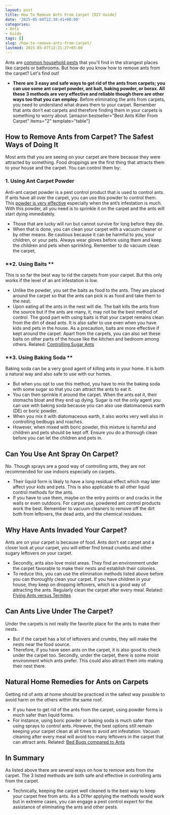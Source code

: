```yaml
---
layout: post
title: How To Remove Ants From Carpet [DIY Guide]
date: '2025-05-04T22:38:41+00:00'
categories:
- Ants
- Guide
tags: []
slug: /how-to-remove-ants-from-carpet/
lastmod: 2025-05-07T12:21:27+03:00
---
```


Ants are
[common household pests](https://pestpolicy.com/what-attracts-carpenter-ants-in-a-home/)
that you'll find in the strangest places like carpets or bathrooms. But how do you know how to remove ants from the carpet? Let's find out!
- **There are 3 easy and safe ways to get rid of the ants from carpets; you can use some ant carpet powder, ant bait, baking powder, or borax. All these 3 methods are very effective and reliable though there are other ways too that you can employ.**
Before eliminating the ants from carpets, you need to understand what draws them to your carpet. Remember that ants don’t eat carpets and therefore finding them in your carpets is something to worry about.
[amazon bestseller="Best Ants Killer From Carpet" items="2" template="table"]
## How to Remove Ants from Carpet? The Safest Ways of Doing It
Most ants that you are seeing on your carpet are there because they were attracted by something.
Food droppings are the first thing that attracts them to your house and the carpet. You can control them by:
### **1. Using Ant Carpet Powder**
Anti-ant carpet powder is a pest control product that is used to control ants. If ants have all over the carpet, you can use this powder to control them.
This
[powder is very effective](https://pestpolicy.com/what-can-kill-fleas-instantly/)
especially when the ant’s infestation is much. With this powder, all you need is to sprinkle it on the carpet and the ants will start dying immediately.
- Those that are lucky will run but cannot survive for long before they die.
- When that is done, you can clean your carpet with a vacuum cleaner or by other means.
Be cautious because it can be harmful to you, your children, or your pets. Always wear gloves before using them and keep the children and pets when sprinkling. Remember to do vacuum clean the carpet,
### **2. Using Baits **
This is so far the best way to rid the carpets from your carpet. But this only works if the level of an ant infestation is low.
- Unlike the powder, you set the baits as food to the ants. They are placed around the carpet so that the ants can pick is as food and take them to the nest.
- Upon eating all the ants in the nest will die. The bait kills the ants from the source but if the ants are many, it, may not be the best method of control.
The good part with using baits is that your carpet remains clean from the dirt of dead ants. It is also safer to use even when you have kids and pets in the house.
As a precaution, baits are more effective if kept around the carpet. Apart from the carpets, you can also set these baits on other parts of the house like the kitchen and bedroom among others.
Related:
[Controlling Sugar Ants](https://pestpolicy.com/how-to-get-rid-of-sugar-ants/)
### **3. Using Baking Soda **
Baking soda can be a very good agent of killing ants in your home. It is both a natural way and also safe to use with our homes.
- But when you opt to use this method, you have to mix the baking soda with some sugar so that you can attract the ants to eat it.
- You can then sprinkle it around the carpet. When the ants eat it, their stomachs bloat and they end up dying.
Sugar is not the only agent you can use with baking soda because you can also use diatomaceous earth (DE) or boric powder.
- When you mix it with diatomaceous earth, it also works very well also in controlling bedbugs and roaches.
- However, when mixed with boric powder, this mixture is harmful and children and pets should be kept off.
Ensure you do a thorough clean before you can let the children and pets in.
## **Can You Use Ant Spray On Carpet?**
No. Though sprays are a good way of controlling ants, they are not recommended for use indoors especially on carpets.
- Their liquid form is likely to have a long residual effect which may later affect your kids and pets. This is also applicable to all other liquid control methods for the ants.
- If you have to use them, maybe on the entry points or and cracks in the walls or even outdoors.
For carpet use, powdered ant control products work the best. Remember to vacuum cleaners to remove off the dirt both from leftovers, the dead ants, and the chemical residues.
## **Why Have Ants Invaded Your Carpet?**
Ants are on your carpet is because of food. Ants don’t eat carpet and a closer look at your carpet, you will either find bread crumbs and other sugary leftovers on your carpet.
- Secondly, ants also love moist areas. They find an environment under the carpet favorable to make their nests and establish their colonies.
- To reduce this, you can use the elimination methods listed above before you can thoroughly clean your carpet.
If you have children in your house, they keep on dropping leftovers, which is a good way of attracting the ants. Regularly clean the carpet after every meal.
Related:
[Flying Ants versus Termites](https://pestpolicy.com/flying-ants-vs-termites/)
## **Can Ants Live Under The Carpet?**
Under the carpets is not really the favorite place for the ants to make their nests.
- But if the carpet has a lot of leftovers and crumbs, they will make the nests near the food source.
- Therefore, if you have seen ants on the carpet, it is also good to check under the carpet too.
Secondly, under the carpet, there is some moist environment which ants prefer. This could also attract them into making their nest there.
## Natural Home Remedies for Ants on Carpets
Getting rid of ants at home should be practiced in the safest way possible to avoid harm on the others within the same roof.
- If you have to get rid of the ants from the carpet, using powder forms is much safer than liquid forms.
- For instance, using boric powder or baking soda is much safer than using sprays to control ants.
However, the best options still remain keeping your carpet clean at all times to avoid ant infestation. Vacuum cleaning after every meal will avoid too many leftovers in the carpet that can attract ants.
Related:
[Bed Bugs compared to Ants](https://pestpolicy.com/bed-bugs-vs-ants/)
## In Summary
As listed above there are several ways on how to remove ants from the carpet. The 3 listed methods are both safe and effective in controlling ants from the carpet.
- Technically, keeping the carpet well cleaned is the best way to keep your carpet free from ants.
As a DIYer applying the methods would work but in extreme cases, you can engage a pest control expert for the assistance of eliminating the ants and other pests.
